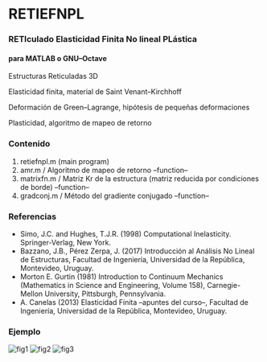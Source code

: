 # RETIEFNPL
### RETIculado Elasticidad Finita No lineal PLástica
#### para MATLAB o GNU–Octave

Estructuras Reticuladas 3D

Elasticidad finita, material de Saint Venant–Kirchhoff

Deformación de Green–Lagrange, hipótesis de pequeñas deformaciones

Plasticidad, algoritmo de mapeo de retorno

### Contenido
1. retiefnpl.m (main program)
2. amr.m / Algoritmo de mapeo de retorno –function–
3. matrixfn.m / Matriz Kr de la estructura (matriz reducida por condiciones de borde) –function–
4. gradconj.m / Método del gradiente conjugado –function–

### Referencias
- Simo, J.C. and Hughes, T.J.R. (1998) Computational Inelasticity. Springer-Verlag, New York.
- Bazzano, J.B., Pérez Zerpa, J. (2017) Introducción al Análisis No Lineal de Estructuras, Facultad de Ingeniería, Universidad de la República, Montevideo, Uruguay.
- Morton E. Gurtin (1981) Introduction to Continuum Mechanics (Mathematics in Science and Engineering, Volume 158), Carnegie-Mellon University, Pittsburgh, Pennsylvania.
- A. Canelas (2013) Elasticidad Finita –apuntes del curso–, Facultad de Ingeniería, Universidad de la República, Montevideo, Uruguay.

### Ejemplo

![fig1](https://user-images.githubusercontent.com/104937664/182744989-27ebfd10-c7e4-4781-80af-2d0f59a2e547.jpg)
![fig2](https://user-images.githubusercontent.com/104937664/182745127-7b927523-817e-400a-abb3-d0db8ce2ea0c.jpg)
![fig3](https://user-images.githubusercontent.com/104937664/182745158-4e29bd12-42a3-4f43-a361-6544ef470222.jpg)
